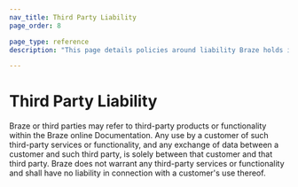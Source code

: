 ```yaml
---
nav_title: Third Party Liability
page_order: 8

page_type: reference
description: "This page details policies around liability Braze holds in reference to its associated third parties."

---
```


<!--
Warning! Don't make any changes to this document without approval from the legal department.
-->

# Third Party Liability

Braze or third parties may refer to third-party products or functionality within the Braze online Documentation.  Any use by a customer of such third-party services or functionality, and any exchange of data between a customer and such third party, is solely between that customer and that third party.  Braze does not warrant any third-party services or functionality and shall have no liability in connection with a customer's use thereof.
